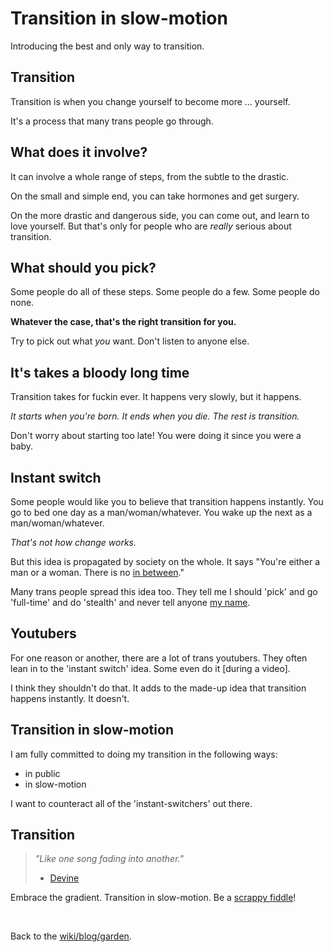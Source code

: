 # Transition in slow-motion

Introducing the best and only way to transition.

## Transition

Transition is when you change yourself to become more ... yourself.

It's a process that many trans people go through.

## What does it involve?

It can involve a whole range of steps, from the subtle to the drastic.

On the small and simple end, you can take hormones and get surgery.

On the more drastic and dangerous side, you can come out, and learn to love yourself. But that's only for people who are _really_ serious about transition.

## What should you pick?

Some people do all of these steps. Some people do a few. Some people do none.

**Whatever the case, that's the right transition for you.**

Try to pick out what _you_ want. Don't listen to anyone else.

## It's takes a bloody long time

Transition takes for fuckin ever. It happens very slowly, but it happens.

_It starts when you're born. It ends when you die. The rest is transition._

Don't worry about starting too late! You were doing it since you were a baby.

## Instant switch

Some people would like you to believe that transition happens instantly. You go to bed one day as a man/woman/whatever. You wake up the next as a man/woman/whatever.

_That's not how change works._

But this idea is propagated by society on the whole. It says "You're either a man or a woman. There is no [in between](/report/definitions-that-dont-matter/)."

Many trans people spread this idea too. They tell me I should 'pick' and go 'full-time' and do 'stealth' and never tell anyone [my name](/wikiblogarden/my-name/).

## Youtubers

For one reason or another, there are a lot of trans youtubers. They often lean in to the 'instant switch' idea. Some even do it [during a video].

I think they shouldn't do that. It adds to the made-up idea that transition happens instantly. It doesn't.

## Transition in slow-motion

I am fully committed to doing my transition in the following ways:

- in public
- in slow-motion

I want to counteract all of the 'instant-switchers' out there.

## Transition

> _"Like one song fading into another."_
>
> - [Devine](https://xxiivv.com/)

Embrace the gradient. Transition in slow-motion. Be a [scrappy fiddle](/wikiblogarden/arroost/normalise-sharing-scrappy-fiddles/)!

<br>

Back to the [wiki/blog/garden](/wikiblogarden).

